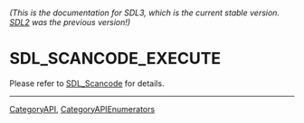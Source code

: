 ###### (This is the documentation for SDL3, which is the current stable version. [SDL2](https://wiki.libsdl.org/SDL2/) was the previous version!)
# SDL_SCANCODE_EXECUTE

Please refer to [SDL_Scancode](SDL_Scancode) for details.

----
[CategoryAPI](CategoryAPI), [CategoryAPIEnumerators](CategoryAPIEnumerators)

